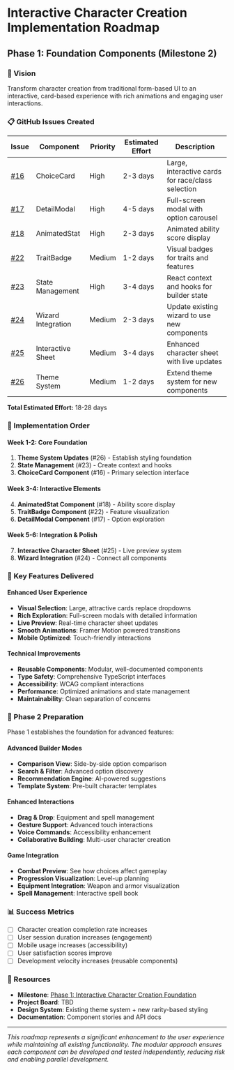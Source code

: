 # Interactive Character Creation Implementation Roadmap

## Phase 1: Foundation Components (Milestone 2)

### 🎯 Vision

Transform character creation from traditional form-based UI to an interactive, card-based experience with rich animations and engaging user interactions.

### 📋 GitHub Issues Created

| Issue                                                         | Component          | Priority | Estimated Effort | Description                                       |
| ------------------------------------------------------------- | ------------------ | -------- | ---------------- | ------------------------------------------------- |
| [#16](https://github.com/KirkDiggler/rpg-dnd5e-web/issues/16) | ChoiceCard         | High     | 2-3 days         | Large, interactive cards for race/class selection |
| [#17](https://github.com/KirkDiggler/rpg-dnd5e-web/issues/17) | DetailModal        | High     | 4-5 days         | Full-screen modal with option carousel            |
| [#18](https://github.com/KirkDiggler/rpg-dnd5e-web/issues/18) | AnimatedStat       | High     | 2-3 days         | Animated ability score display                    |
| [#22](https://github.com/KirkDiggler/rpg-dnd5e-web/issues/22) | TraitBadge         | Medium   | 1-2 days         | Visual badges for traits and features             |
| [#23](https://github.com/KirkDiggler/rpg-dnd5e-web/issues/23) | State Management   | High     | 3-4 days         | React context and hooks for builder state         |
| [#24](https://github.com/KirkDiggler/rpg-dnd5e-web/issues/24) | Wizard Integration | Medium   | 2-3 days         | Update existing wizard to use new components      |
| [#25](https://github.com/KirkDiggler/rpg-dnd5e-web/issues/25) | Interactive Sheet  | Medium   | 3-4 days         | Enhanced character sheet with live updates        |
| [#26](https://github.com/KirkDiggler/rpg-dnd5e-web/issues/26) | Theme System       | Medium   | 1-2 days         | Extend theme system for new components            |

**Total Estimated Effort:** 18-28 days

### 🔄 Implementation Order

#### Week 1-2: Core Foundation

1. **Theme System Updates** (#26) - Establish styling foundation
2. **State Management** (#23) - Create context and hooks
3. **ChoiceCard Component** (#16) - Primary selection interface

#### Week 3-4: Interactive Elements

4. **AnimatedStat Component** (#18) - Ability score display
5. **TraitBadge Component** (#22) - Feature visualization
6. **DetailModal Component** (#17) - Option exploration

#### Week 5-6: Integration & Polish

7. **Interactive Character Sheet** (#25) - Live preview system
8. **Wizard Integration** (#24) - Connect all components

### 🎨 Key Features Delivered

#### Enhanced User Experience

- **Visual Selection**: Large, attractive cards replace dropdowns
- **Rich Exploration**: Full-screen modals with detailed information
- **Live Preview**: Real-time character sheet updates
- **Smooth Animations**: Framer Motion powered transitions
- **Mobile Optimized**: Touch-friendly interactions

#### Technical Improvements

- **Reusable Components**: Modular, well-documented components
- **Type Safety**: Comprehensive TypeScript interfaces
- **Accessibility**: WCAG compliant interactions
- **Performance**: Optimized animations and state management
- **Maintainability**: Clean separation of concerns

### 🚀 Phase 2 Preparation

Phase 1 establishes the foundation for advanced features:

#### Advanced Builder Modes

- **Comparison View**: Side-by-side option comparison
- **Search & Filter**: Advanced option discovery
- **Recommendation Engine**: AI-powered suggestions
- **Template System**: Pre-built character templates

#### Enhanced Interactions

- **Drag & Drop**: Equipment and spell management
- **Gesture Support**: Advanced touch interactions
- **Voice Commands**: Accessibility enhancement
- **Collaborative Building**: Multi-user character creation

#### Game Integration

- **Combat Preview**: See how choices affect gameplay
- **Progression Visualization**: Level-up planning
- **Equipment Integration**: Weapon and armor visualization
- **Spell Management**: Interactive spell book

### 📊 Success Metrics

- [ ] Character creation completion rate increases
- [ ] User session duration increases (engagement)
- [ ] Mobile usage increases (accessibility)
- [ ] User satisfaction scores improve
- [ ] Development velocity increases (reusable components)

### 🔗 Resources

- **Milestone**: [Phase 1: Interactive Character Creation Foundation](https://github.com/KirkDiggler/rpg-dnd5e-web/milestone/2)
- **Project Board**: TBD
- **Design System**: Existing theme system + new rarity-based styling
- **Documentation**: Component stories and API docs

---

_This roadmap represents a significant enhancement to the user experience while maintaining all existing functionality. The modular approach ensures each component can be developed and tested independently, reducing risk and enabling parallel development._
